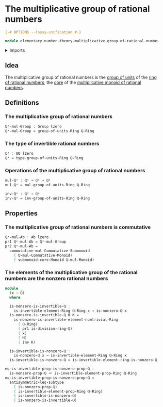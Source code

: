 # The multiplicative group of rational numbers

```agda
{-# OPTIONS --lossy-unification #-}

module elementary-number-theory.multiplicative-group-of-rational-numbers where
```

<details><summary>Imports</summary>

```agda
open import elementary-number-theory.discrete-field-of-rational-numbers
open import elementary-number-theory.multiplicative-monoid-of-rational-numbers
open import elementary-number-theory.nonzero-rational-numbers
open import elementary-number-theory.rational-numbers
open import elementary-number-theory.ring-of-rational-numbers

open import foundation.dependent-pair-types
open import foundation.function-types
open import foundation.identity-types
open import foundation.subtypes
open import foundation.universe-levels

open import group-theory.abelian-groups
open import group-theory.cores-monoids
open import group-theory.groups
open import group-theory.submonoids-commutative-monoids

open import ring-theory.groups-of-units-rings
open import ring-theory.invertible-elements-rings
open import ring-theory.trivial-rings
```

</details>

## Idea

The multiplicative group of rational numbers is the
[group of units](ring-theory.groups-of-units-rings.md) of the
[ring of rational numbers](elementary-number-theory.ring-of-rational-numbers.md),
the [core](group-theory.cores-monoids.md) of the
[multiplicative monoid of rational numbers](elementary-number-theory.multiplicative-monoid-of-rational-numbers.md).

## Definitions

### The multiplicative group of rational numbers

```agda
ℚˣ-mul-Group : Group lzero
ℚˣ-mul-Group = group-of-units-Ring ℚ-Ring
```

### The type of invertible rational numbers

```agda
ℚˣ : UU lzero
ℚˣ = type-group-of-units-Ring ℚ-Ring
```

### Operations of the multiplicative group of rational numbers

```agda
mul-ℚˣ : ℚˣ → ℚˣ → ℚˣ
mul-ℚˣ = mul-group-of-units-Ring ℚ-Ring

inv-ℚˣ : ℚˣ → ℚˣ
inv-ℚˣ = inv-group-of-units-Ring ℚ-Ring
```

## Properties

### The multiplicative group of rational numbers is commutative

```agda
ℚˣ-mul-Ab : Ab lzero
pr1 ℚˣ-mul-Ab = ℚˣ-mul-Group
pr2 ℚˣ-mul-Ab =
  commutative-mul-Commutative-Submonoid
    ( ℚ-mul-Commutative-Monoid)
    ( submonoid-core-Monoid ℚ-mul-Monoid)
```

### The elements of the multiplicative group of the rational numbers are the nonzero rational numbers

```agda
module _
  (x : ℚ)
  where

  is-nonzero-is-invertible-ℚ :
    is-invertible-element-Ring ℚ-Ring x → is-nonzero-ℚ x
  is-nonzero-is-invertible-ℚ H K =
    is-nonzero-is-invertible-element-nontrivial-Ring
      ( ℚ-Ring)
      ( pr1 is-division-ring-ℚ)
      ( x)
      ( H)
      ( inv K)

  is-invertible-is-nonzero-ℚ :
    is-nonzero-ℚ x → is-invertible-element-Ring ℚ-Ring x
  is-invertible-is-nonzero-ℚ = is-invertible-element-ring-is-nonzero-ℚ x

eq-is-invertible-prop-is-nonzero-prop-ℚ :
  is-nonzero-prop-ℚ ＝ is-invertible-element-prop-Ring ℚ-Ring
eq-is-invertible-prop-is-nonzero-prop-ℚ =
  antisymmetric-leq-subtype
    ( is-nonzero-prop-ℚ)
    ( is-invertible-element-prop-Ring ℚ-Ring)
    ( is-invertible-is-nonzero-ℚ)
    ( is-nonzero-is-invertible-ℚ)
```
